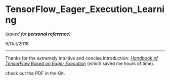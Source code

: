 # TensorFlow_Eager_Execution_Learning

*(saved for **personal reference**)*

9/Oct/2018

----

Thanks for the extremely intuitive and concise introduction: [*Handbook of TensorFlow Based on Eager Execution*](https://tf.wiki/#) (which saved me hours of time).

check out the PDF in the Git.